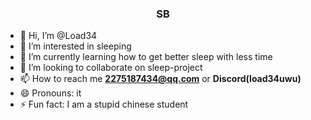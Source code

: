  <h3 align="center">SB</h3>

- 👋 Hi, I’m @Load34
- 👀 I’m interested in sleeping
- 🌱 I’m currently learning how to get better sleep with less time
- 💞️ I’m looking to collaborate on sleep-project
- 📫 How to reach me **2275187434@qq.com** or **Discord(load34uwu)**
- 😄 Pronouns: it
- ⚡ Fun fact: I am a stupid chinese student

<!---
Load34/Load34 is a ✨ special ✨ repository because its `README.md` (this file) appears on your GitHub profile.
You can click the Preview link to take a look at your changes.
--->
